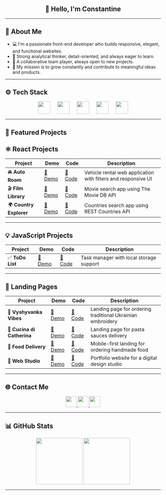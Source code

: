 <h2 align="center">👋 Hello, I'm Constantine</h2>

---

## 🧠 About Me

- 💻 I'm a passionate front-end developer who builds responsive, elegant, and functional websites.
- 🧠 Strong analytical thinker, detail-oriented, and always eager to learn.
- 🤝 A collaborative team player, always open to new projects.
- 🚀 My mission is to grow constantly and contribute to meaningful ideas and products.

---

## ⚙️ Tech Stack

<div align="center">
  <img src="https://cdn.jsdelivr.net/gh/devicons/devicon/icons/react/react-original.svg" height="40" />
  <img width="15" />
  <img src="https://cdn.jsdelivr.net/gh/devicons/devicon/icons/typescript/typescript-original.svg" height="40" />
  <img width="15" />
  <img src="https://cdn.jsdelivr.net/gh/devicons/devicon/icons/javascript/javascript-original.svg" height="40" />
  <img width="15" />
  <img src="https://cdn.jsdelivr.net/gh/devicons/devicon/icons/html5/html5-original.svg" height="40" />
  <img width="15" />
  <img src="https://cdn.jsdelivr.net/gh/devicons/devicon/icons/css3/css3-original.svg" height="40" />
</div>

---

## 🌟 Featured Projects

<!-- | Project Name | Demo | Code | Description |
| -------------------------- | ---------------------------------------------------------------------\_ | --------------------------------------------------------------------- | ------------------------------------------------------------- |
| 🚘 **Auto Room** | [🔗 Demo](https://auto-room-pied.vercel.app/) | [🔗 Code](https://github.com/ConstantineKobushka/auto-room) | Vehicle rental web application with filters and responsive UI |
| 🎬 **Film Library** | [🔗 Demo](https://goit-react-hw-05-two-omega-84.vercel.app/) | [🔗 Code](https://github.com/ConstantineKobushka/film-library) | Movie search app using The Movie DB API |
| 🎬 **Country Explorer** | [🔗 Demo](https://country-explorer-ochre-three.vercel.app/) | [🔗 Code](https://github.com/ConstantineKobushka/country-explorer) | Countries search app using REST Countries API |
| ✅ **ToDo List** | [🔗 Demo](https://constantinekobushka.github.io/todo-list-js/) | [🔗 Code](https://github.com/ConstantineKobushka/todo-list-js) | Task manager with local storage support |
| 🧵 **Vyshyvanka Vibes** | [🔗 Demo](https://constantinekobushka.github.io/vyshyvanka-vibes/) | [🔗 Code](https://github.com/ConstantineKobushka/vyshyvanka-vibes) | Landing page for ordering traditional Ukrainian embroidery |
| 🍝 **Cucina di Catherina** | [🔗 Demo](https://constantinekobushka.github.io/cucina-di-catherina/) | [🔗 Code](https://github.com/ConstantineKobushka/cucina-di-catherina) | Landing page for pasta sauces delivery |
| 🛒 **Food Delivery** | [🔗 Demo](https://constantinekobushka.github.io/food-delivery/) | [🔗 Code](https://github.com/ConstantineKobushka/food-delivery) | Mobile-first landing for ordering handmade food |
| 💼 **Web Studio** | [🔗 Demo](https://constantinekobushka.github.io/web-studio/) | [🔗 Code](https://github.com/ConstantineKobushka/web-studio) | Portfolio website for a digital design studio | -->

## ⚛️ React Projects

| Project                 | Demo                                                         | Code                                                               | Description                                                   |
| ----------------------- | ------------------------------------------------------------ | ------------------------------------------------------------------ | ------------------------------------------------------------- |
| 🚘 **Auto Room**        | [🔗 Demo](https://auto-room-pied.vercel.app/)                | [🔗 Code](https://github.com/ConstantineKobushka/auto-room)        | Vehicle rental web application with filters and responsive UI |
| 🎬 **Film Library**     | [🔗 Demo](https://goit-react-hw-05-two-omega-84.vercel.app/) | [🔗 Code](https://github.com/ConstantineKobushka/film-library)     | Movie search app using The Movie DB API                       |
| 🌍 **Country Explorer** | [🔗 Demo](https://country-explorer-ochre-three.vercel.app/)  | [🔗 Code](https://github.com/ConstantineKobushka/country-explorer) | Countries search app using REST Countries API                 |

---

## 💡 JavaScript Projects

| Project          | Demo                                                           | Code                                                           | Description                             |
| ---------------- | -------------------------------------------------------------- | -------------------------------------------------------------- | --------------------------------------- |
| ✅ **ToDo List** | [🔗 Demo](https://constantinekobushka.github.io/todo-list-js/) | [🔗 Code](https://github.com/ConstantineKobushka/todo-list-js) | Task manager with local storage support |

---

## 🎨 Landing Pages

| Project                    | Demo                                                                  | Code                                                                  | Description                                                |
| -------------------------- | --------------------------------------------------------------------- | --------------------------------------------------------------------- | ---------------------------------------------------------- |
| 🧵 **Vyshyvanka Vibes**    | [🔗 Demo](https://constantinekobushka.github.io/vyshyvanka-vibes/)    | [🔗 Code](https://github.com/ConstantineKobushka/vyshyvanka-vibes)    | Landing page for ordering traditional Ukrainian embroidery |
| 🍝 **Cucina di Catherina** | [🔗 Demo](https://constantinekobushka.github.io/cucina-di-catherina/) | [🔗 Code](https://github.com/ConstantineKobushka/cucina-di-catherina) | Landing page for pasta sauces delivery                     |
| 🛒 **Food Delivery**       | [🔗 Demo](https://constantinekobushka.github.io/food-delivery/)       | [🔗 Code](https://github.com/ConstantineKobushka/food-delivery)       | Mobile-first landing for ordering handmade food            |
| 💼 **Web Studio**          | [🔗 Demo](https://constantinekobushka.github.io/web-studio/)          | [🔗 Code](https://github.com/ConstantineKobushka/web-studio)          | Portfolio website for a digital design studio              |

---

## 🌐 Contact Me

<div align="center">
  <a href="https://t.me/constantine_kobushka" target="blank">
    <img src="https://img.shields.io/badge/Telegram-2CA5E0?style=for-the-badge&logo=telegram&logoColor=white" height="35" />
  </a>
  <a href="https://www.linkedin.com/in/constantine-kobushka" target="blank">
    <img src="https://img.shields.io/badge/LinkedIn-0077B5?style=for-the-badge&logo=linkedin&logoColor=white" height="35" />
  </a>
  <a href="mailto:kobushkaconstantine@gmail.com" target="blank">
    <img src="https://img.shields.io/badge/Gmail-D14836?style=for-the-badge&logo=gmail&logoColor=white" height="35" />
  </a>
</div>

---

## 📊 GitHub Stats

<div align="center">
  <img src="https://github-readme-stats.vercel.app/api?username=ConstantineKobushka&show_icons=true&count_private=true&hide_border=false&theme=default" style="height: 150px;" />
  <img src="https://github-readme-stats.vercel.app/api/top-langs/?username=ConstantineKobushka&layout=compact&hide_border=false&theme=default" style="height: 150px;" />
</div>

---

<!-- ## 👁️ Profile Views

<div align="center">
  <img src="https://visitor-badge.laobi.icu/badge?page_id=ConstantineKobushka&left_color=gray&right_color=blue" alt="Visitor badge" />
</div> -->
